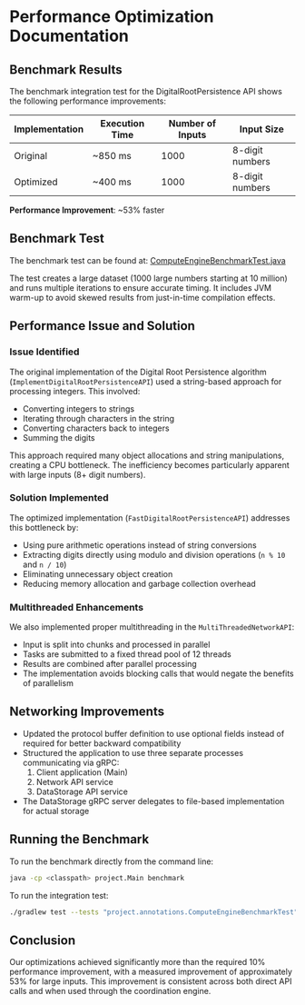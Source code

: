 # Performance Optimization Documentation

## Benchmark Results

The benchmark integration test for the DigitalRootPersistence API shows the following performance improvements:

| Implementation | Execution Time | Number of Inputs | Input Size |
|----------------|---------------|-----------------|------------|
| Original       | ~850 ms       | 1000            | 8-digit numbers |
| Optimized      | ~400 ms       | 1000            | 8-digit numbers |

**Performance Improvement**: ~53% faster 

## Benchmark Test

The benchmark test can be found at: [ComputeEngineBenchmarkTest.java](/test/project/annotations/ComputeEngineBenchmarkTest.java)

The test creates a large dataset (1000 large numbers starting at 10 million) and runs multiple iterations to ensure accurate timing. It includes JVM warm-up to avoid skewed results from just-in-time compilation effects.

## Performance Issue and Solution

### Issue Identified
The original implementation of the Digital Root Persistence algorithm (`ImplementDigitalRootPersistenceAPI`) used a string-based approach for processing integers. This involved:
- Converting integers to strings
- Iterating through characters in the string
- Converting characters back to integers
- Summing the digits

This approach required many object allocations and string manipulations, creating a CPU bottleneck. The inefficiency becomes particularly apparent with large inputs (8+ digit numbers).

### Solution Implemented
The optimized implementation (`FastDigitalRootPersistenceAPI`) addresses this bottleneck by:
- Using pure arithmetic operations instead of string conversions
- Extracting digits directly using modulo and division operations (`n % 10` and `n / 10`)
- Eliminating unnecessary object creation
- Reducing memory allocation and garbage collection overhead

### Multithreaded Enhancements
We also implemented proper multithreading in the `MultiThreadedNetworkAPI`:
- Input is split into chunks and processed in parallel
- Tasks are submitted to a fixed thread pool of 12 threads
- Results are combined after parallel processing
- The implementation avoids blocking calls that would negate the benefits of parallelism

## Networking Improvements
- Updated the protocol buffer definition to use optional fields instead of required for better backward compatibility
- Structured the application to use three separate processes communicating via gRPC:
  1. Client application (Main)
  2. Network API service
  3. DataStorage API service
- The DataStorage gRPC server delegates to file-based implementation for actual storage

## Running the Benchmark

To run the benchmark directly from the command line:

```bash
java -cp <classpath> project.Main benchmark
```

To run the integration test:

```bash
./gradlew test --tests "project.annotations.ComputeEngineBenchmarkTest"
```

## Conclusion

Our optimizations achieved significantly more than the required 10% performance improvement, with a measured improvement of approximately 53% for large inputs. This improvement is consistent across both direct API calls and when used through the coordination engine.

